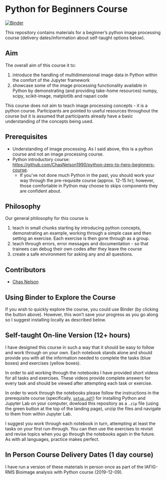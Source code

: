 # Python for Beginners Course

[![Binder](https://mybinder.org/badge_logo.svg)](https://mybinder.org/v2/gh/ChasNelson1990/python-image-processing-in-python/master)

This repository contains materials for a beginner’s python image processing course (delivery dates/information about self-taught options below).

## Aim

The overall aim of this course it to:

1. introduce the handling of multidimensional image data in Python within the comfort of the Jupyter framework
2. showcase some of the image processing functionality available in Python by demonstrating (and providing take-home resources) numpy, scipy, scikit-image, matplotlib and napari code

This course does not aim to teach image processing concepts - it is a python course.
Participants are pointed to useful resources throughout the course but it is assumed that participants already have a basic understanding of the concepts being used.

## Prerequisites

* Understanding of image processing. As I said above, this is a python course and not an image processing course.
* Python introductory course: https://github.com/ChasNelson1990/python-zero-to-hero-beginners-course.
  * If you've not done much Python in the past, you should work your way through the pre-requisite course (approx. 12-15 hr); however, those comfortable in Python may choose to skips components they are confident about.

## Philosophy

Our general philosophy for this course is

1. teach in small chunks starting by introducing python concepts, demonstrating an example, working through a simple case and then setting an exercise. Each exercise is then gone through as a group.
2. teach through errors, error messages and documentation - so that trainees can debug their own codes after they leave the course
3. create a safe environment for asking any and all questions.

## Contributors

* [Chas Nelson](https://github.com/ChasNelson1990)

## Using Binder to Explore the Course

If you wish to quickly explore the course, you could use Binder (by clicking the button above).
However, this won’t save your progress as you go along so I suggest installing locally as described below.

## Self-taught On-line Version (12+ hours)

I have designed this course in such a way that it should be easy to follow and work through on your own.
Each notebook stands alone and should provide you with all the information needed to complete the tasks (blue boxes) and exercises (yellow boxes).

In order to aid working through the notebooks I have provided short videos for all tasks and exercises.
These videos provide complete answers for every task and should be viewed after attempting each task or exercise.

In order to work through the notebooks please follow the instructions in the prerequisite course (specifically, [`setup.pdf`](https://github.com/ChasNelson1990/python-zero-to-hero-beginners-course/raw/master/setup/setup.pdf)) for installing Python and Jupyter Lab on your computer, dowload this repository as a `.zip` file (using the green button at the top of the landing page), unzip the files and navigate to them from within Jupyter Lab.

I suggest you work through each notebook in turn, attempting at least the tasks on your first run-through.
You can then use the exercises to revisit and revise topics when you go through the notebooks again in the future.
As with all languages, practice makes perfect.

## In Person Course Delivery Dates (1 day course)

I have run a version of these materials in person once as part of the IAFIG-RMS Bioimage analysis with Python course (2019-12-09).

